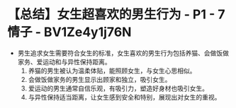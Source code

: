 # 【总结】女生超喜欢的男生行为 - P1 - 7情子 - BV1Ze4y1j76N

-   男生追求女生需要符合女生的标准，女生喜欢的男生行为包括养猫、会做饭做家务、爱运动和与异性保持距离。
    1.  养猫的男生被认为温柔体贴，能照顾女生，与女生心思相似。
    2.  会做饭做家务的男生显示出顾家和独立，吸引女生。
    3.  爱运动的男生通常自信乐观，有吸引力，塑造好身材也吸引女生。
    4.  与异性保持适当距离，让女生感到安全和特别，展现出对女生的重视。